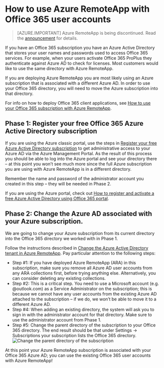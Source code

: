 
<properties 
    pageTitle="How to use Azure RemoteApp with Office 365 user accounts | Microsoft Azure"
	description="Learn how to use Azure RemoteApp with my Office 365 user accounts"
	services="remoteapp"
	documentationCenter="" 
	authors="piotrci" 
	manager="mbaldwin" />

<tags 
    ms.service="remoteapp" 
    ms.workload="compute" 
    ms.tgt_pltfrm="na" 
    ms.devlang="na" 
    ms.topic="article" 
    ms.date="08/15/2016" 
    ms.author="elizapo" />



# How to use Azure RemoteApp with Office 365 user accounts

> [AZURE.IMPORTANT]
> Azure RemoteApp is being discontinued. Read the [announcement](https://go.microsoft.com/fwlink/?linkid=821148) for details.

If you have an Office 365 subscription you have an Azure Active Directory that stores your user names and passwords used to access Office 365 services. For example, when your users activate Office 365 ProPlus they authenticate against Azure AD to check for licenses. Most customers would like to use the same directory with Azure RemoteApp.

If you are deploying Azure RemoteApp you are most likely using an Azure subscription that is associated with a different Azure AD. In order to use your Office 365 directory, you will need to move the Azure subscription into that directory.

For info on how to deploy Office 365 client applications, see [How to use your Office 365 subscription with Azure RemoteApp](remoteapp-officesubscription.md).
 
## Phase 1: Register your free Office 365 Azure Active Directory subscription
If you are using the Azure classic portal, use the steps in [Register your free Azure Active Directory subscription](https://technet.microsoft.com/library/dn832618.aspx) to get administrative access to your Azure AD via the Azure Management Portal. As the result of this process you should be able to log into the Azure portal and see your directory there – at this point you won’t see much more since the full Azure subscription you are using with Azure RemoteApp is in a different directory.

Remember the name and password of the administrator account you created in this step – they will be needed in Phase 2.

If you are using the Azure portal, check out [How to register and activate a free Azure Active Directory using Office 365 portal](http://azureblogger.com/2016/01/how-to-register-and-activate-a-free-azure-active-directory-using-office-365-portal/).

## Phase 2: Change the Azure AD associated with your Azure subscription.
We are going to change your Azure subscription from its current directory into the Office 365 directory we worked with in Phase 1.

Follow the instructions described in [Change the Azure Active Directory tenant in Azure RemoteApp](remoteapp-changetenant.md). Pay particular attention to the following steps:

- Step #1: If you have deployed Azure RemoteApp (ARA) in this subscription, make sure you remove all Azure AD user accounts from any ARA collections first, before trying anything else. Alternatively, you can consider deleting any existing collections.
- Step #2: This is a critical step. You need to use a Microsoft account (e.g. @outlook.com) as a Service Administrator on the subscription; this is because we cannot have any user accounts from the existing Azure AD attached to the subscription – if we do, we won’t be able to move it to a different Azure AD.
- Step #4: When adding an existing directory, the system will ask you to sign in with the administrator account for that directory. Make sure to use the administrator account from Phase 1.
- Step #5: Change the parent directory of the subscription to your Office 365 directory. The end result should be that under Settings -> Subscriptions your subscription lists the Office 365 directory. 
![Change the parent directory of the subscription](./media/remoteapp-o365user/settings.png)
 

At this point your Azure RemoteApp subscription is associated with your Office 365 Azure AD; you can use the existing Office 365 user accounts with Azure RemoteApp!




